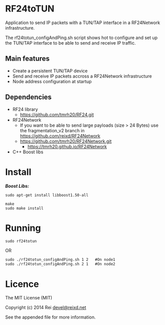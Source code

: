 RF24toTUN
=========

Application to send IP packets with a TUN/TAP interface in a RF24Network infrastructure.

The rf24totun_configAndPing.sh script shows hot to configure and set up the TUN/TAP interface to be able to send and receive IP traffic.

## Main features

  * Create a persistent TUN/TAP device
  * Send and receive IP packets accross a RF24Network infrastructure
  * Node address configuration at startup
  
## Dependencies

 * RF24 library  
   * https://github.com/tmrh20/RF24.git
 * RF24Network   
   * If you want to be able to send large payloads (size > 24 Bytes) use the fragmentation_v2 branch in https://github.com/reixd/RF24Network
   * https://github.com/tmrh20/RF24Network.git
     * https://tmrh20.github.io/RF24Network
 * C++ Boost libs
 
# Install

***Boost Libs:***  
    
    sudo apt-get install libboost1.50-all  
    
    make
    sudo make install

# Running 

    sudo rf24totun
    
OR
    
    sudo ./rf24totun_configAndPing.sh 1 2   #On node1
    sudo ./rf24totun_configAndPing.sh 2 1   #On node2


# Licence

The MIT License (MIT)

Copyright (c) 2014 Rei <devel@reixd.net>

See the appended file for more information.
